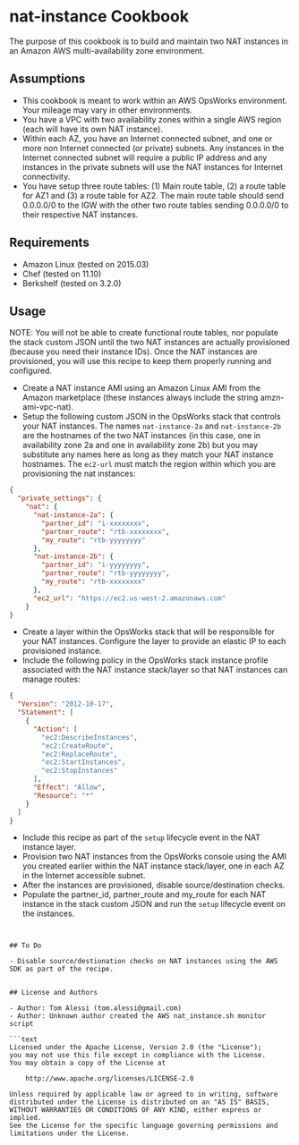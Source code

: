 # nat-instance Cookbook

The purpose of this cookbook is to build and maintain two NAT instances in an Amazon AWS multi-availability zone environment.


## Assumptions

- This cookbook is meant to work within an AWS OpsWorks environment.  Your mileage may vary in other environments.
- You have a VPC with two availability zones within a single AWS region (each will have its own NAT instance).
- Within each AZ, you have an Internet connected subnet, and one or more non Internet connected (or private) subnets.  Any instances in the Internet connected subnet will require a public IP address and any instances in the private subnets will use the NAT instances for Internet connectivity.
- You have setup three route tables: (1) Main route table, (2) a route table for AZ1 and (3) a route table for AZ2.  The main route table should send 0.0.0.0/0 to the IGW with the other two route tables sending 0.0.0.0/0 to their respective NAT instances.


## Requirements

- Amazon Linux (tested on 2015.03)
- Chef (tested on 11.10)
- Berkshelf (tested on 3.2.0)


## Usage

NOTE: You will not be able to create functional route tables, nor populate the stack custom JSON until the two NAT instances are actually provisioned (because you need their instance IDs).  Once the NAT instances are provisioned, you will use this recipe to keep them properly running and configured.

- Create a NAT instance AMI using an Amazon Linux AMI from the Amazon marketplace (these instances always include the string amzn-ami-vpc-nat).
- Setup the following custom JSON in the OpsWorks stack that controls your NAT instances.  The names `nat-instance-2a` and `nat-instance-2b` are the hostnames of the two NAT instances (in this case, one in availability zone 2a and one in availability zone 2b) but you may substitute any names here as long as they match your NAT instance hostnames.  The `ec2-url` must match the region within which you are provisioning the nat instances:
```json
{
  "private_settings": {
    "nat": {
      "nat-instance-2a": {
        "partner_id": "i-xxxxxxxx",
        "partner_route": "rtb-xxxxxxxx",
        "my_route": "rtb-yyyyyyyy"
      },
      "nat-instance-2b": {
        "partner_id": "i-yyyyyyyy",
        "partner_route": "rtb-yyyyyyyy",
        "my_route": "rtb-xxxxxxxx"
      },
      "ec2_url": "https://ec2.us-west-2.amazonaws.com"
    }
}
```
- Create a layer within the OpsWorks stack that will be responsible for your NAT instances.  Configure the layer to provide an elastic IP to each provisioned instance.
- Include the following policy in the OpsWorks stack instance profile associated with the NAT instance stack/layer so that NAT instances can manage routes:
```json
{
  "Version": "2012-10-17",
  "Statement": [
    {
      "Action": [
        "ec2:DescribeInstances",
        "ec2:CreateRoute",
        "ec2:ReplaceRoute",
        "ec2:StartInstances",
        "ec2:StopInstances"
      ],
      "Effect": "Allow",
      "Resource": "*"
    }
  ]
}
```
- Include this recipe as part of the `setup` lifecycle event in the NAT instance layer.
- Provision two NAT instances from the OpsWorks console using the AMI you created earlier within the NAT instance stack/layer, one in each AZ in the Internet accessible subnet.
- After the instances are provisioned, disable source/destination checks.
- Populate the partner_id, partner_route and my_route for each NAT instance in the stack custom JSON and run the `setup` lifecycle event on the instances.
```


## To Do

- Disable source/destionation checks on NAT instances using the AWS SDK as part of the recipe.


## License and Authors

- Author: Tom Alessi (tom.alessi@gmail.com)
- Author: Unknown author created the AWS nat_instance.sh monitor script

```text
Licensed under the Apache License, Version 2.0 (the "License");
you may not use this file except in compliance with the License.
You may obtain a copy of the License at

    http://www.apache.org/licenses/LICENSE-2.0

Unless required by applicable law or agreed to in writing, software
distributed under the License is distributed on an "AS IS" BASIS,
WITHOUT WARRANTIES OR CONDITIONS OF ANY KIND, either express or implied.
See the License for the specific language governing permissions and
limitations under the License.
```
